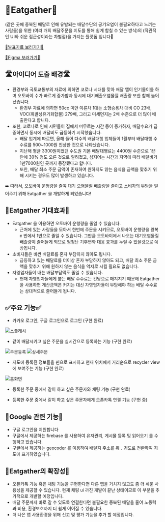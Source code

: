 # 💚Eatgather💚
(같은 곳에 중복된 배달로 인해 유발되는 배달수단의 공기오염이 불필요하다고 느끼는 사람들)을 위한 
       (여러 개의 배달주문을 지도를 통해 쉽게 합칠 수 있는 방식)의 
            (직관적인 UI와 쉬운 접근성이라는 차별점)을 가지는 플랫폼 입니다📗
            
   [💫발표자료 보러가기💫](https://docs.google.com/presentation/d/1VQFQYDtbdfcwvtTlgpvH2kdix3yz8mI-GJ9qeJY9nfQ/edit?usp=sharing)
   
   [🌈Figma 보러가기🌈](https://www.figma.com/file/RVGVr0oUeiGsf5GCT6SIkv/Eatgather?node-id=0%3A1)

## 🛣아이디어 도출 배경🛣

- 환경부와 국토교통부의 자료에 의하면 코로나 시대를 맞아 배달 앱이 인기몰이를 하며 오토바이 수가 빠르게 증가함과 동시에 대기배출오염물질 배출량 또한 함께 늘어났습니다.
    - 환경부 자료에 의하면 50cc 미만 이륜차 1대는 소형승용차 대비 CO 23배, VOC(휘발성유기화합물) 279배, 그리고 미세먼지는 2배 수준으로 더 많이 배출한다고 합니다.
- 또한, 코로나로 인해 시민들이 집에서 머무르는 시간 등이 증가하자, 배달수요가 급증하면서 동시에 배달비도 급등하기 시작했습니다.
    - 배달 업계에 따르면, 올해 들어 다수의 배달대행 업체들이 1월부터 배달대행 수수료를 500~1000원 인상한 것으로 나타났습니다.
    - 지난해 평균 3300원이었던 수도권 기본 배달대행료는 4400원 수준으로 1년 만에 30% 정도 오른 것으로 알려졌고, 심지어는 시간과 지역에 따라 배달비가 1만7000원인 곳까지 등장했다고 합니다.
    - 또한, 배달 최소 주문 금액이 존재하여 원하지도 않는 음식을 금액을 맞추기 위해 시키는 경우도 많이 발생하고 있습니다.

➡️ 따라서, 오토바이 운행량을 줄여 대기 오염물질 배출량을 줄이고 소비자의 부담을 덜어주기 위해 Eatgather 을 개발하게 되었습니다!

## 🥇Eatgather 기대효과🥇

- Eatgather 을 이용하면 오토바이 운행량을 줄일 수 있습니다.
    - 근처에 있는 사람들을 모아서 한번에 주문을 시키므로, 오토바이 운행량을 왕복 n 번에서 1번으로 줄일 수 있습니다. 그만큼 오토바이에서 나오는 대기오염물질 배출량이 줄어들게 되므로 엄청난 기후변화 대응 효과를 누릴 수 있을것으로 예상됩니다.
- 소비자들은 비싼 배달료를 혼자 부담하지 않아도 됩니다.
    - 급등하고 있는 배달료를 더이상 혼자 부담하지 않아도 되고, 배달 최소 주문 금액을 맞추기 위해 원하지 않는 음식을 억지로 시킬 필요도 없습니다.
- 자영업자들이 내는 배달부담액도 줄일 수 있습니다.
    - 현재 자영업자들에게 붙는 배달 수수료는 건당으로 매겨지기 때문에 Eatgather 을 사용하면 계산금액은 커지는 대신 자영업자들이 부담해야 하는 배달 수수료는 상대적으로 줄어들게 됩니다.

## ✅주요 기능✅
- 카카오 로그인, 구글 로그인으로 로그인 (구현 완료)

![스플래시](https://user-images.githubusercontent.com/55349553/152625093-04d2a4ca-196a-46d9-9c38-bf68db2c8dee.png)

- 같이 배달시키고 싶은 주문을 실시간으로 등록하는 기능 (구현 완료)

![주문등록](https://user-images.githubusercontent.com/55349553/152625127-a18b8434-9661-451f-95f1-95b99b79ba22.png)
![상세주문](https://user-images.githubusercontent.com/55349553/152625143-ccd3c687-d611-4b41-be42-d5eb673e7788.png)

- 지도에 등록된 정보들을 핀으로 표시하고 현재 위치에서 거리순으로 recycler view에 보여주는 기능 (구현 완료)

![홈화면](https://user-images.githubusercontent.com/55349553/152625111-d7fcb9f8-4ef6-4c5a-b424-aa9e1e02a540.png)
- 등록한 주문 중에서 같이 하고 싶은 주문자와 채팅 기능 (구현 완료)

- 등록한 주문 중에서 같이 하고 싶은 주문자에게 오픈카톡 연결 기능 (구현 중)

## 💯Google 관련 기능💯
- 구글 로그인을 지원합니다
- 구글에서 제공하는 firebase 를 사용하여 유저관리, 게시물 등록 및 읽어오기 를 수행하고 있습니다.
- 구글에서 제공하는 geocoder 를 이용하여 배달지 주소를 위﹒경도로 전환하여 지도에 표기하였습니다.

## 🌱Eatgather의 확장성🌱
- 오픈카톡 기능 혹은 채팅 기능을 구현한다면 다른 앱을 거치지 않고도 좀 더 쉬운 사용성을 제공할 수 있습니다. 현재 채팅 ui 까진 개발이 끝난 상태이므로 이 부분을 추가적으로 개발할 예정입니다.
- 배달 주문까지 바로 갈 수 있도록 연결한다면 불필요한 중복된 배달을 줄여 노동력과 비용, 환경보호까지 더 쉽게 이어질 수 있습니다.
- 더 나은 앱 사용환경을 위해 신고 및 평가 기능을 추가 할 예정입니다.
